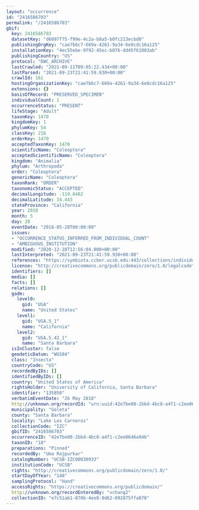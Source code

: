 ```yaml
---
layout: "occurrence"
id: "2416586703"
permalink: "/2416586703"
gbif:
  key: 2416586703
  datasetKey: "d6097f75-f99e-4c2a-b8a5-b0fc213ecbd0"
  publishingOrgKey: "cae7b6c7-669a-4261-9a34-6e8cdc16a125"
  installationKey: "4ec55ebe-9f92-45ec-b076-dd45f61003ab"
  publishingCountry: "US"
  protocol: "DWC_ARCHIVE"
  lastCrawled: "2021-09-11T09:05:22.434+00:00"
  lastParsed: "2021-09-23T21:41:59.930+00:00"
  crawlId: 161
  hostingOrganizationKey: "cae7b6c7-669a-4261-9a34-6e8cdc16a125"
  extensions: {}
  basisOfRecord: "PRESERVED_SPECIMEN"
  individualCount: 1
  occurrenceStatus: "PRESENT"
  lifeStage: "Adult"
  taxonKey: 1470
  kingdomKey: 1
  phylumKey: 54
  classKey: 216
  orderKey: 1470
  acceptedTaxonKey: 1470
  scientificName: "Coleoptera"
  acceptedScientificName: "Coleoptera"
  kingdom: "Animalia"
  phylum: "Arthropoda"
  order: "Coleoptera"
  genericName: "Coleoptera"
  taxonRank: "ORDER"
  taxonomicStatus: "ACCEPTED"
  decimalLongitude: -119.8482
  decimalLatitude: 34.443
  stateProvince: "California"
  year: 2018
  month: 5
  day: 28
  eventDate: "2018-05-28T00:00:00"
  issues:
  - "OCCURRENCE_STATUS_INFERRED_FROM_INDIVIDUAL_COUNT"
  - "AMBIGUOUS_INSTITUTION"
  modified: "2020-12-28T12:56:04.000+00:00"
  lastInterpreted: "2021-09-23T21:41:59.930+00:00"
  references: "https://symbiota.ccber.ucsb.edu:443/collections/individual/index.php?occid=135850"
  license: "http://creativecommons.org/publicdomain/zero/1.0/legalcode"
  identifiers: []
  media: []
  facts: []
  relations: []
  gadm:
    level0:
      gid: "USA"
      name: "United States"
    level1:
      gid: "USA.5_1"
      name: "California"
    level2:
      gid: "USA.5.42_1"
      name: "Santa Barbara"
  isInCluster: false
  geodeticDatum: "WGS84"
  class: "Insecta"
  countryCode: "US"
  recordedByIDs: []
  identifiedByIDs: []
  country: "United States of America"
  rightsHolder: "University of California, Santa Barbara"
  identifier: "135850"
  verbatimEventDate: "26 May 2018"
  http://unknown.org/recordId: "urn:uuid:42e7be00-2bbd-4bc8-a4f1-c2ee0646a94b"
  municipality: "Goleta"
  county: "Santa Barbara"
  locality: "Lake Los Carneros"
  collectionCode: "IZC"
  gbifID: "2416586703"
  occurrenceID: "42e7be00-2bbd-4bc8-a4f1-c2ee0646a94b"
  taxonID: "18"
  preparations: "Pinned"
  recordedBy: "Uma Rajpurkar"
  catalogNumber: "UCSB-IZC00030933"
  institutionCode: "UCSB"
  rights: "http://creativecommons.org/publicdomain/zero/1.0/"
  startDayOfYear: "148"
  samplingProtocol: "Hand"
  accessRights: "https://creativecommons.org/publicdomain/"
  http://unknown.org/recordEnteredBy: "vchang2"
  collectionID: "e7c51ab1-870b-4ee8-9d62-092875ffa870"
---
```

